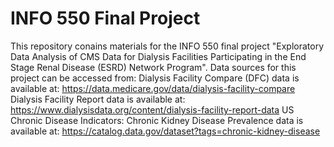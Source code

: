 # INFO 550 Final Project
This repository conains materials for the INFO 550 final project "Exploratory Data Analysis of CMS Data for Dialysis Facilities Participating in the End Stage Renal Disease (ESRD) Network Program". Data sources for this project can be accessed from: Dialysis Facility Compare (DFC) data is available at: https://data.medicare.gov/data/dialysis-facility-compare Dialysis Facility Report data is available at: https://www.dialysisdata.org/content/dialysis-facility-report-data US Chronic Disease Indicators: Chronic Kidney Disease Prevalence data is available at: https://catalog.data.gov/dataset?tags=chronic-kidney-disease
